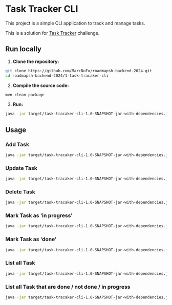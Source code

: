 # Task Tracker CLI

This project is a simple CLI application to track and manage tasks.

This is a solution for [Task Tracker](https://roadmap.sh/projects/task-tracker) challenge.

## Run locally

1. **Clone the repository:**
```bash
git clone https://github.com/MarcNuFu/roadmapsh-backend-2024.git
cd roadmapsh-backend-2024/1-task-tracaker-cli
```

2. **Compile the source code:**
```bash
mvn clean package
```

3. **Run:**
```bash
java -jar target/task-tracaker-cli-1.0-SNAPSHOT-jar-with-dependencies.jar <command> [arguments]
```

## Usage

### Add Task

```bash
java -jar target/task-tracaker-cli-1.0-SNAPSHOT-jar-with-dependencies.jar add "New Task"
```

### Update Task

```bash
java -jar target/task-tracaker-cli-1.0-SNAPSHOT-jar-with-dependencies.jar update 1 "New Task 2"
```

### Delete Task

```bash
java -jar target/task-tracaker-cli-1.0-SNAPSHOT-jar-with-dependencies.jar delete 1
```

### Mark Task as 'in progress'

```bash
java -jar target/task-tracaker-cli-1.0-SNAPSHOT-jar-with-dependencies.jar mark-in-progress 1
```

### Mark Task as 'done'

```bash
java -jar target/task-tracaker-cli-1.0-SNAPSHOT-jar-with-dependencies.jar mark-done 1
```

### List all Task

```bash
java -jar target/task-tracaker-cli-1.0-SNAPSHOT-jar-with-dependencies.jar list
```

### List all Task that are done / not done / in progress

```bash
java -jar target/task-tracaker-cli-1.0-SNAPSHOT-jar-with-dependencies.jar list [done|todo|in-progress]
```